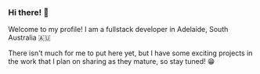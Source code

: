 ### Hi there! 👋

Welcome to my profile! I am a fullstack developer in Adelaide, South Australia 🇦🇺

There isn't much for me to put here yet, but I have some exciting projects in the work that I plan on sharing as they mature, so stay tuned! 😁

<!--
**alecweir/alecweir** is a ✨ _special_ ✨ repository because its `README.md` (this file) appears on your GitHub profile.

Here are some ideas to get you started:

- 🔭 I’m currently working on ...
- 🌱 I’m currently learning ...
- 👯 I’m looking to collaborate on ...
- 🤔 I’m looking for help with ...
- 💬 Ask me about ...
- 📫 How to reach me: ...
- 😄 Pronouns: ...
- ⚡ Fun fact: ...
-->
